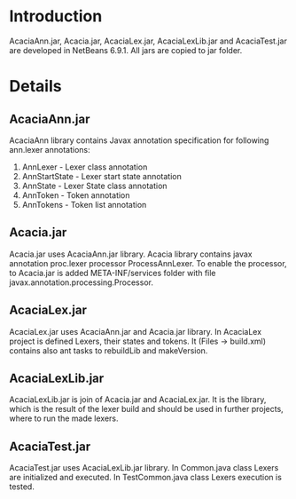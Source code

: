 # Introduction #
AcaciaAnn.jar, Acacia.jar, AcaciaLex.jar, AcaciaLexLib.jar and AcaciaTest.jar are developed in NetBeans 6.9.1. All jars are copied to jar folder.

# Details #

## AcaciaAnn.jar ##
AcaciaAnn library contains Javax annotation specification for following ann.lexer annotations:
  1. AnnLexer - Lexer class annotation
  1. AnnStartState - Lexer start state annotation
  1. AnnState - Lexer State class annotation
  1. AnnToken - Token annotation
  1. AnnTokens -  Token list annotation

## Acacia.jar ##
Acacia.jar uses AcaciaAnn.jar library.
Acacia library contains javax annotation proc.lexer processor ProcessAnnLexer. To enable the processor, to Acacia.jar is added META-INF/services folder with file javax.annotation.processing.Processor.

## AcaciaLex.jar ##
AcaciaLex.jar uses AcaciaAnn.jar and Acacia.jar library.
In AcaciaLex project is defined Lexers, their states and tokens.
It (Files -> build.xml) contains also ant tasks to rebuildLib and makeVersion.

## AcaciaLexLib.jar ##
AcaciaLexLib.jar is join of Acacia.jar and AcaciaLex.jar. It is the library, which is the result of the lexer build and should be used in further projects, where to run the made lexers.

## AcaciaTest.jar ##
AcaciaTest.jar uses AcaciaLexLib.jar library.
In Common.java class Lexers are initialized and executed.
In TestCommon.java class Lexers execution is tested.